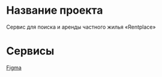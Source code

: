 # Название проекта
Сервис для поиска и аренды частного жилья «Rentplace»

# Сервисы

[Figma](https://www.figma.com/design/dUHhGwhEmFBRIUlClh8XHL/Rentplace?node-id=0-1&t=1RZol45soexWSl4u-1)

